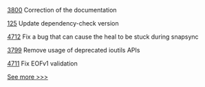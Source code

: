 
[3800](https://github.com/hyperledger/fabric/pull/3800) Correction of the documentation

[125](https://github.com/hyperledger/fabric-gateway-java/pull/125) Update dependency-check version

[4712](https://github.com/hyperledger/besu/pull/4712) Fix a bug that can cause the heal to be stuck during snapsync

[3799](https://github.com/hyperledger/fabric/pull/3799) Remove usage of deprecated ioutils APIs

[4711](https://github.com/hyperledger/besu/pull/4711) Fix EOFv1 validation


[See more >>>](https://start-here.hyperledger.org/pull-requests)
